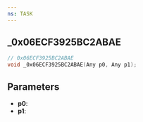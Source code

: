 ```yaml
---
ns: TASK
---
```

## _0x06ECF3925BC2ABAE

```c
// 0x06ECF3925BC2ABAE
void _0x06ECF3925BC2ABAE(Any p0, Any p1);
```

## Parameters
* **p0**:
* **p1**:
